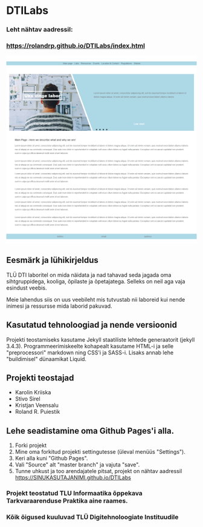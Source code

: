 # DTILabs

### Leht nähtav aadressil:
### https://rolandrp.github.io/DTILabs/index.html

![Pilt DTI Laborite uuest lehest](assets/img/mainpage.png)


## Eesmärk ja lühikirjeldus
TLÜ DTI laboritel on mida näidata ja nad tahavad seda jagada oma sihtgruppidega, kooliga, õpilaste ja õpetajatega. Selleks on neil aga vaja esindust veebis.

Meie lahendus siis on uus veebileht mis tutvustab nii laboreid kui nende inimesi ja ressursse mida laborid pakuvad.


## Kasutatud tehnoloogiad ja nende versioonid
Projekti teostamiseks kasutame Jekyll staatiliste lehtede generaatorit (jekyll 3.4.3). Programmeerimiskeelte kohapealt kasutame HTML-i ja selle "preprocessori" markdown ning CSS'i ja SASS-i. Lisaks annab lehe "buildimisel" dünaamikat Liquid.


## Projekti teostajad
- Karolin Kriiska
- Stivo Sirel
- Kristjan Veensalu
- Roland R. Puiestik

## Lehe seadistamine oma Github Pages'i alla.

  1. Forki projekt
  2. Mine oma forkitud projekti settingutesse (üleval menüüs "Settings").
  3. Keri alla kuni "Github Pages".
  4. Vali "Source" alt "master branch" ja vajuta "save".
  5. Tunne uhkust ja too arendajatele pitsat, projekt on nähtav aadressil https://SINUKASUTAJANIMI.github.io/DTILabs


### Projekt teostatud TLU Informaatika õppekava Tarkvaraarenduse Praktika aine raames.

### Kõik õigused kuuluvad TLÜ Digitehnoloogiate Instituudile

